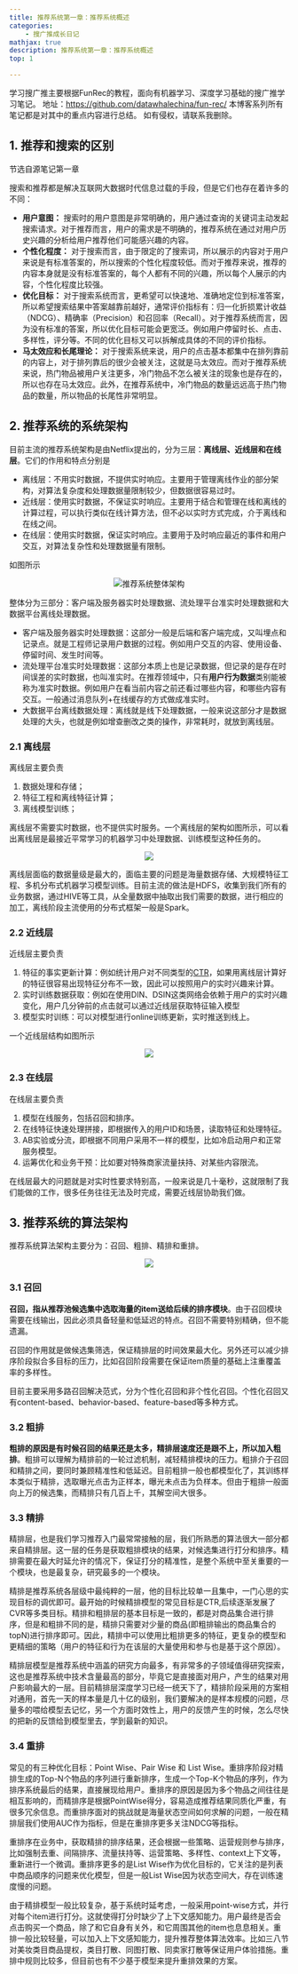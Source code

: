 ```yaml
---
title: 推荐系统第一章：推荐系统概述
categories: 
    - 搜广推成长日记
mathjax: true
description: 推荐系统第一章：推荐系统概述
top: 1

---
```


学习搜广推主要根据FunRec的教程，面向有机器学习、深度学习基础的搜广推学习笔记。
地址：https://github.com/datawhalechina/fun-rec/
本博客系列所有笔记都是对其中的重点内容进行总结。
如有侵权，请联系我删除。

## 1. 推荐和搜索的区别

节选自源笔记第一章

搜索和推荐都是解决互联网大数据时代信息过载的手段，但是它们也存在着许多的不同：

- **用户意图：** 搜索时的用户意图是非常明确的，用户通过查询的关键词主动发起搜索请求。对于推荐而言，用户的需求是不明确的，推荐系统在通过对用户历史兴趣的分析给用户推荐他们可能感兴趣的内容。
- **个性化程度：** 对于搜索而言，由于限定的了搜索词，所以展示的内容对于用户来说是有标准答案的，所以搜索的个性化程度较低。而对于推荐来说，推荐的内容本身就是没有标准答案的，每个人都有不同的兴趣，所以每个人展示的内容，个性化程度比较强。
- **优化目标：** 对于搜索系统而言，更希望可以快速地、准确地定位到标准答案，所以希望搜索结果中答案越靠前越好，通常评价指标有：归一化折损累计收益（NDCG）、精确率（Precision）和召回率（Recall）。对于推荐系统而言，因为没有标准的答案，所以优化目标可能会更宽泛。例如用户停留时长、点击、多样性，评分等。不同的优化目标又可以拆解成具体的不同的评价指标。
- **马太效应和长尾理论：** 对于搜索系统来说，用户的点击基本都集中在排列靠前的内容上，对于排列靠后的很少会被关注，这就是马太效应。而对于推荐系统来说，热门物品被用户关注更多，冷门物品不怎么被关注的现象也是存在的，所以也存在马太效应。此外，在推荐系统中，冷门物品的数量远远高于热门物品的数量，所以物品的长尾性非常明显。


## 2. 推荐系统的系统架构

目前主流的推荐系统架构是由Netflix提出的，分为三层：**离线层、近线层和在线层**。它们的作用和特点分别是

- 离线层：不用实时数据，不提供实时响应。主要用于管理离线作业的部分架构，对算法复杂度和处理数据量限制较少，但数据很容易过时。
- 近线层：使用实时数据，不保证实时响应。主要用于结合和管理在线和离线的计算过程，可以执行类似在线计算方法，但不必以实时方式完成，介于离线和在线之间。
- 在线层：使用实时数据，保证实时响应。主要用于及时响应最近的事件和用户交互，对算法复杂性和处理数据量有限制。


如图所示

<div align=center><img src="搜广推成长日记-推荐系统概述/001.png" alt="推荐系统整体架构" ></div>

整体分为三部分：客户端及服务器实时处理数据、流处理平台准实时处理数据和大数据平台离线处理数据。

- 客户端及服务器实时处理数据：这部分一般是后端和客户端完成，又叫埋点和记录点。就是工程师记录用户数据的过程。例如用户交互的内容、使用设备、停留时间、发生时间等。
- 流处理平台准实时处理数据：这部分本质上也是记录数据，但记录的是存在时间误差的实时数据，也叫准实时。在推荐领域中，只有**用户行为数据**类别能被称为准实时数据。例如用户在看当前内容之前还看过哪些内容，和哪些内容有交互。一般通过消息队列+在线缓存的方式做成准实时。
- 大数据平台离线数据处理：离线就是线下处理数据，一般来说这部分才是数据处理的大头，也就是例如增查删改之类的操作，非常耗时，就放到离线层。

### 2.1 离线层

离线层主要负责

1. 数据处理和存储；
2. 特征工程和离线特征计算；
3. 离线模型训练；

离线层不需要实时数据，也不提供实时服务。一个离线层的架构如图所示，可以看出离线层是最接近平常学习的机器学习中处理数据、训练模型这种任务的。

<div align=center><img src="搜广推成长日记-推荐系统概述/002.png" ></div>

离线层面临的数据量级是最大的，面临主要的问题是海量数据存储、大规模特征工程、多机分布式机器学习模型训练。目前主流的做法是HDFS，收集到我们所有的业务数据，通过HIVE等工具，从全量数据中抽取出我们需要的数据，进行相应的加工，离线阶段主流使用的分布式框架一般是Spark。

### 2.2 近线层

近线层主要负责

1. 特征的事实更新计算：例如统计用户对不同类型的[CTR](https://www.adjust.com/zh/glossary/ctr/)，如果用离线层计算好的特征很容易出现特征分布不一致，因此可以按照用户的实时兴趣来计算。
2. 实时训练数据获取：例如在使用DIN、DSIN这类网络会依赖于用户的实时兴趣变化，用户几分钟前的点击就可以通过近线层获取特征输入模型
3. 模型实时训练：可以对模型进行online训练更新，实时推送到线上。

一个近线层结构如图所示

<div align=center><img src="搜广推成长日记-推荐系统概述/003.png" ></div>

### 2.3 在线层

在线层主要负责

1. 模型在线服务，包括召回和排序。
2. 在线特征快速处理拼接，即根据传入的用户ID和场景，读取特征和处理特征。
3. AB实验或分流，即根据不同用户采用不一样的模型，比如冷启动用户和正常服务模型。
4. 运筹优化和业务干预：比如要对特殊商家流量扶持、对某些内容限流。

在线层最大的问题就是对实时性要求特别高，一般来说是几十毫秒，这就限制了我们能做的工作，很多任务往往无法及时完成，需要近线层协助我们做。



## 3. 推荐系统的算法架构

推荐系统算法架构主要分为：召回、粗排、精排和重排。

<div align=center><img src="搜广推成长日记-推荐系统概述/004.png" ></div>

### 3.1 召回

**召回，指从推荐池候选集中选取海量的item送给后续的排序模块**。由于召回模块需要在线输出，因此必须具备轻量和低延迟的特点。召回不需要特别精确，但不能遗漏。

召回的作用就是做候选集筛选，保证精排层的时间效果最大化。另外还可以减少排序阶段拟合多目标的压力，比如召回阶段需要在保证item质量的基础上注重覆盖率的多样性。

目前主要采用多路召回解决范式，分为个性化召回和非个性化召回。个性化召回又有content-based、behavior-based、feature-based等多种方式。

### 3.2 粗排

**粗排的原因是有时候召回的结果还是太多，精排层速度还是跟不上，所以加入粗排**。粗排可以理解为精排前的一轮过滤机制，减轻精排模块的压力。粗排介于召回和精排之间，要同时兼顾精准性和低延迟。目前粗排一般也都模型化了，其训练样本类似于精排，选取曝光点击为正样本，曝光未点击为负样本。但由于粗排一般面向上万的候选集，而精排只有几百上千，其解空间大很多。

### 3.3 精排

精排层，也是我们学习推荐入门最常常接触的层，我们所熟悉的算法很大一部分都来自精排层。这一层的任务是获取粗排模块的结果，对候选集进行打分和排序。精排需要在最大时延允许的情况下，保证打分的精准性，是整个系统中至关重要的一个模块，也是最复杂，研究最多的一个模块。


精排是推荐系统各层级中最纯粹的一层，他的目标比较单一且集中，一门心思的实现目标的调优即可。最开始的时候精排模型的常见目标是CTR,后续逐渐发展了CVR等多类目标。精排和粗排层的基本目标是一致的，都是对商品集合进行排序，但是和粗排不同的是，精排只需要对少量的商品(即粗排输出的商品集合的topN)进行排序即可。因此，精排中可以使用比粗排更多的特征，更复杂的模型和更精细的策略（用户的特征和行为在该层的大量使用和参与也是基于这个原因）。

精排层模型是推荐系统中涵盖的研究方向最多，有非常多的子领域值得研究探索，这也是推荐系统中技术含量最高的部分，毕竟它是直接面对用户，产生的结果对用户影响最大的一层。目前精排层深度学习已经一统天下了，精排阶段采用的方案相对通用，首先一天的样本量是几十亿的级别，我们要解决的是样本规模的问题，尽量多的喂给模型去记忆，另一个方面时效性上，用户的反馈产生的时候，怎么尽快的把新的反馈给到模型里去，学到最新的知识。

### 3.4 重排

常见的有三种优化目标：Point Wise、Pair Wise 和 List Wise。重排序阶段对精排生成的Top-N个物品的序列进行重新排序，生成一个Top-K个物品的序列，作为排序系统最后的结果，直接展现给用户。重排序的原因是因为多个物品之间往往是相互影响的，而精排序是根据PointWise得分，容易造成推荐结果同质化严重，有很多冗余信息。而重排序面对的挑战就是海量状态空间如何求解的问题，一般在精排层我们使用AUC作为指标，但是在重排序更多关注NDCG等指标。

重排序在业务中，获取精排的排序结果，还会根据一些策略、运营规则参与排序，比如强制去重、间隔排序、流量扶持等、运营策略、多样性、context上下文等，重新进行一个微调。重排序更多的是List Wise作为优化目标的，它关注的是列表中商品顺序的问题来优化模型，但是一般List Wise因为状态空间大，存在训练速度慢的问题。

由于精排模型一般比较复杂，基于系统时延考虑，一般采用point-wise方式，并行对每个item进行打分。这就使得打分时缺少了上下文感知能力。用户最终是否会点击购买一个商品，除了和它自身有关外，和它周围其他的item也息息相关。重排一般比较轻量，可以加入上下文感知能力，提升推荐整体算法效率。比如三八节对美妆类目商品提权，类目打散、同图打散、同卖家打散等保证用户体验措施。重排中规则比较多，但目前也有不少基于模型来提升重排效果的方案。